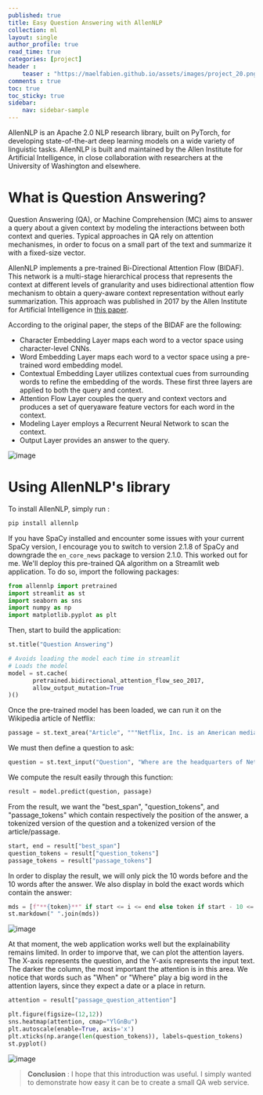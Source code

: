 ```yaml
---
published: true
title: Easy Question Answering with AllenNLP
collection: ml
layout: single
author_profile: true
read_time: true
categories: [project]
header :
    teaser : "https://maelfabien.github.io/assets/images/project_20.png"
comments : true
toc: true
toc_sticky: true
sidebar:
    nav: sidebar-sample
---
```


AllenNLP is an Apache 2.0 NLP research library, built on PyTorch, for developing state-of-the-art deep learning models on a wide variety of linguistic tasks. AllenNLP is built and maintained by the Allen Institute for Artificial Intelligence, in close collaboration with researchers at the University of Washington and elsewhere.

<script type="text/javascript" async
src="https://cdn.mathjax.org/mathjax/latest/MathJax.js?config=TeX-MML-AM_CHTML">
</script>

# What is Question Answering?

Question Answering (QA), or Machine Comprehension (MC) aims to answer a query about a given context by modeling the interactions between both context and queries. Typical approaches in QA rely on attention mechanismes, in order to focus on a small part of the text and summarize it with a fixed-size vector.

AllenNLP implements a pre-trained Bi-Directional Attention Flow (BIDAF). This network is a multi-stage hierarchical process that represents the context at different levels of granularity and uses bidirectional attention flow mechanism to obtain a query-aware context representation without early summarization. This approach was published in 2017 by the Allen Institute for Artificial Intelligence in [this paper](https://arxiv.org/pdf/1611.01603.pdf).

According to the original paper, the steps of the BIDAF are the following:
- Character Embedding Layer maps each word to a vector space using character-level CNNs.
- Word Embedding Layer maps each word to a vector space using a pre-trained word embedding model.
- Contextual Embedding Layer utilizes contextual cues from surrounding words to refine
the embedding of the words. These first three layers are applied to both the query and context.
- Attention Flow Layer couples the query and context vectors and produces a set of queryaware feature vectors for each word in the context.
- Modeling Layer employs a Recurrent Neural Network to scan the context.
- Output Layer provides an answer to the query.

![image](https://maelfabien.github.io/assets/images/bidaf.png)

# Using AllenNLP's library

To install AllenNLP, simply run : 

 ```bash
 pip install allennlp
 ```

If you have SpaCy installed and encounter some issues with your current SpaCy version, I encourage you to switch to version 2.1.8 of SpaCy and downgrade the `en_core_news` package to version 2.1.0. This worked out for me. We'll deploy this pre-trained QA algorithm on a Streamlit web application. To do so, import the following packages:

```python
from allennlp import pretrained
import streamlit as st
import seaborn as sns
import numpy as np
import matplotlib.pyplot as plt
```

Then, start to build the application:

```python
st.title("Question Answering")

# Avoids loading the model each time in streamlit
# Loads the model
model = st.cache(
       pretrained.bidirectional_attention_flow_seo_2017,
       allow_output_mutation=True
)()
```

Once the pre-trained model has been loaded, we can run it on the Wikipedia article of Netflix:

```python
passage = st.text_area("Article", """Netflix, Inc. is an American media-services provider and production company headquartered in Los Gatos, California, founded in 1997 by Reed Hastings and Marc Randolph in Scotts Valley, California. The company's primary business is its subscription-based streaming service which offers online streaming of a library of films and television programs, including those produced in-house. As of April 2019, Netflix had over 148 million paid subscriptions worldwide, including 60 million in the United States, and over 154 million subscriptions total including free trials. It is available worldwide except in mainland China (due to local restrictions), Syria, North Korea, and Crimea (due to US sanctions). The company also has offices in the Netherlands, Brazil, India, Japan, and South Korea. Netflix is a member of the Motion Picture Association (MPA). Netflix's initial business model included DVD sales and rental by mail, but Hastings abandoned the sales about a year after the company's founding to focus on the initial DVD rental business. Netflix expanded its business in 2010 with the introduction of streaming media while retaining the DVD and Blu-ray rental business. The company expanded internationally in 2010 with streaming available in Canada, followed by Latin America and the Caribbean. Netflix entered the content-production industry in 2012, debuting its first series Lilyhammer. Since 2012, Netflix has taken more of an active role as producer and distributor for both film and television series, and to that end, it offers a variety of "Netflix Original" content through its online library. By January 2016, Netflix services operated in more than 190 countries. Netflix released an estimated 126 original series and films in 2016, more than any other network or cable channel. Their efforts to produce new content, secure the rights for additional content, and diversify through 190 countries have resulted in the company racking up billions in debt: $21.9 billion as of September 2017, up from $16.8 billion from the previous year. $6.5 billion of this is long-term debt, while the remaining is in long-term obligations. In October 2018, Netflix announced it would raise another $2 billion in debt to help fund new content.""")
```

We must then define a question to ask:

```python
question = st.text_input("Question", "Where are the headquarters of Netflix?")
```

We compute the result easily through this function:

```python
result = model.predict(question, passage)
```

From the result, we want the "best_span", "question_tokens", and "passage_tokens" which contain respectively the position of the answer, a tokenized version of the question and a tokenized version of the article/passage.

```python
start, end = result["best_span"]
question_tokens = result["question_tokens"]
passage_tokens = result["passage_tokens"]
```

In order to display the result, we will only pick the 10 words before and the 10 words after the answer. We also display in bold the exact words which contain the answer:

```python
mds = [f"**{token}**" if start <= i <= end else token if start - 10 <= i <= end + 10 else "" for i, token in enumerate(passage_tokens)]
st.markdown(" ".join(mds))
```

![image](https://maelfabien.github.io/assets/images/qa_1.png)

At that moment, the web application works well but the explainability remains limited. In order to imporve that, we can plot the attention layers. The X-axis represents the question, and the Y-axis represents the input text. The darker the column, the most important the attention is in this area. We notice that words such as "When" or "Where" play a big word in the attention layers, since they expect a date or a place in return.

```python
attention = result["passage_question_attention"]

plt.figure(figsize=(12,12))
sns.heatmap(attention, cmap="YlGnBu")
plt.autoscale(enable=True, axis='x')
plt.xticks(np.arange(len(question_tokens)), labels=question_tokens)
st.pyplot()
```

![image](https://maelfabien.github.io/assets/images/qa_2.png)

> **Conclusion** : I hope that this introduction was useful. I simply wanted to demonstrate how easy it can be to create a small QA web service.